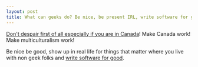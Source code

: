 ```yaml
---
layout: post
title: What can geeks do? Be nice, be present IRL, write software for good 
---
```


[Don't despair first of all especially if you are in Canada](http://thewalrus.ca/canada-in-the-age-of-donald-trump/)! Make Canada work! Make multiculturalism work!

Be nice be good, show up in real life for things that matter where you live with non geek folks and [write software for good](http://worrydream.com/ClimateChange/).

